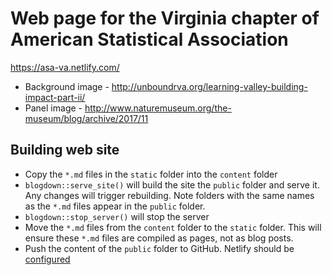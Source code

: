 # Web page for the Virginia chapter of American Statistical Association

https://asa-va.netlify.com/

- Background image - http://unboundrva.org/learning-valley-building-impact-part-ii/
- Panel image - http://www.naturemuseum.org/the-museum/blog/archive/2017/11

## Building web site

- Copy the `*.md` files in the `static` folder into the `content` folder
- `blogdown::serve_site()` will build the site the `public` folder and serve it. Any changes will trigger rebuilding. Note folders with the same names as the `*.md` files appear in the `public` folder.
- `blogdown::stop_server()` will stop the server
- Move the `*.md` files from the `content` folder to the `static` folder. This will ensure these `*.md` files are compiled as pages, not as blog posts.
- Push the content of the `public` folder to GitHub. Netlify should be [configured](https://bookdown.org/yihui/blogdown/netlify.html) 
